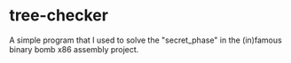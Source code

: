 # tree-checker

A simple program that I used to solve the "secret_phase" in the (in)famous binary bomb x86 assembly project. 
